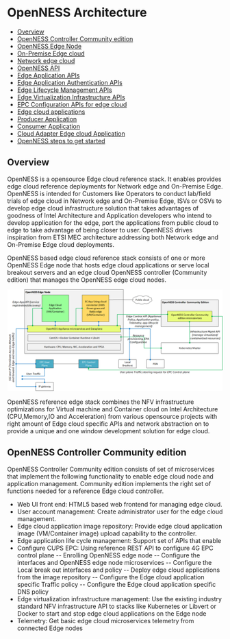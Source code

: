 # OpenNESS Architecture

* [Overview](#overview)
 * [OpenNESS Controller Community edition](#ctrl)
 * [OpenNESS Edge Node](#node)
* [On-Premise Edge cloud](#onprem)
* [Network edge cloud](#netkedge)
* [OpenNESS API](#api)
 * [Edge Application APIs](#eaa)
 * [Edge Application Authentication APIs](#auth)
 * [Edge Lifecycle Management APIs](#ela)
 * [Edge Virtualization Infrastructure APIs](#eva)
 * [EPC Configuration APIs for edge cloud](#epc)
* [Edge cloud applications](#edgeapps)
 * [Producer Application](#prod)
 * [Consumer Application](#cons)
 * [Cloud Adapter Edge cloud Application](#cons)
* [OpenNESS steps to get started](#testdrive)


## Overview
OpenNESS is a opensource Edge cloud reference stack. It enables provides edge cloud reference deployments for Network edge and On-Premise Edge. OpenNESS is intended for Customers like Operators to conduct lab/field trials of edge cloud in Network edge and On-Premise Edge, ISVs or OSVs to develop edge cloud infrastructure solution that takes advantages of goodness of Intel Architecture and Application developers who intend to develop application for the edge, port the applications from public cloud to edge to take advantage of being closer to user. OpenNESS drives inspiration from ETSI MEC architecture addressing both Network edge and On-Premise Edge cloud deployments.

OpenNESS based edge cloud reference stack consists of one or more OpenNESS Edge node that hosts edge cloud applications or serve local breakout servers and an edge cloud OpenNESS controller (Community edition) that manages the OpenNESS edge cloud nodes. 

![OpenNESS Architecture overview](arch-images/openness_overview.png)

OpenNESS reference edge stack combines the NFV infrastructure optimizations for Virtual machine and Container cloud on Intel Architecture (CPU,Memory,IO and Acceleration) from various opensource projects with right amount of Edge cloud specific APIs and network abstraction on to provide a unique and one window development solution for edge cloud. 

## OpenNESS Controller Community edition
OpenNESS Controller Community edition consists of set of microservices that implement the following functionality to enable edge cloud node and application management. Community edition implements the right set of functions needed for a reference Edge cloud controller.
- Web UI front end: HTML5 based web frontend for managing edge cloud.
- User account management: Create administrator user for the edge cloud management. 
- Edge cloud application image repository: Provide edge cloud application image (VM/Container image) upload capability to the controller. 
- Edge application life cycle management: Support set of APIs that enable
- Configure CUPS EPC: Using reference REST API to configure 4G EPC control plane 
  -- Enrolling OpenNESS edge node
  -- Configure the interfaces and OpenNESS edge node microservices 
  -- Configure the Local break out interfaces and policy 
  -- Deploy edge cloud applications from the image repository 
  -- Configure the Edge cloud application specific Traffic policy 
  -- Configure the Edge cloud application specific DNS policy 
- Edge virtualization infrastructure management: Use the existing industry standard NFV infrastructure API to stacks like Kubernetes or Libvert or Docker to start and stop edge cloud applications on the Edge node
- Telemetry: Get basic edge cloud microservices telemetry from connected Edge nodes 




